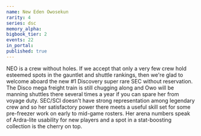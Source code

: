 ```yaml
---
name: New Eden Owosekun
rarity: 4
series: dsc
memory_alpha:
bigbook_tier: 2
events: 22
in_portal:
published: true
---
```


NEO is a crew without holes. If we accept that only a very few crew hold esteemed spots in the gauntlet and shuttle rankings, then we're glad to welcome aboard the new #1 Discovery super rare SEC without reservation. The Disco mega freight train is still chugging along and Owo will be manning shuttles there several times a year if you can spare her from voyage duty. SEC/SCI doesn't have strong representation among legendary crew and so her satisfactory power there meets a useful skill set for some pre-freezer work on early to mid-game rosters. Her arena numbers speak of Ardra-lite usability for new players and a spot in a stat-boosting collection is the cherry on top.
